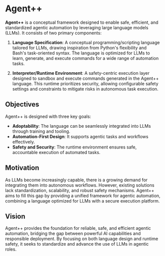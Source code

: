 # Agent++

**Agent++** is a conceptual framework designed to enable safe, efficient, and standardized agentic automation by leveraging large language models (LLMs). It consists of two primary components:

1. **Language Specification**:
   A conceptual programming/scripting language tailored for LLMs, drawing inspiration from Python's flexibility and Bash's task-oriented syntax. The language is optimized for LLMs to learn, generate, and execute commands for a wide range of automation tasks.

2. **Interpreter/Runtime Environment**:
   A safety-centric execution layer designed to sandbox and execute commands generated in the Agent++ language. This runtime prioritizes security, allowing configurable safety settings and constraints to mitigate risks in autonomous task execution.

## Objectives

Agent++ is designed with three key goals:

- **Adoptability**: The language can be seamlessly integrated into LLMs through training and tooling.
- **Automation-First Design**: It supports agentic tasks and workflows effectively.
- **Safety and Security**: The runtime environment ensures safe, accountable execution of automated tasks.

## Motivation

As LLMs become increasingly capable, there is a growing demand for integrating them into autonomous workflows. However, existing solutions lack standardization, scalability, and robust safety mechanisms. Agent++ aims to fill this gap by providing a unified framework for agentic automation, combining a language optimized for LLMs with a secure execution platform.

## Vision

Agent++ provides the foundation for reliable, safe, and efficient agentic automation, bridging the gap between powerful AI capabilities and responsible deployment. By focusing on both language design and runtime safety, it seeks to standardize and advance the use of LLMs in agentic roles.
